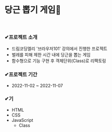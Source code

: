    # 당근 뽑기 게임🥕
   
   <br/>
   
   ### ✔프로젝트 소개
   <ul>
   <li>드림코딩엘리 '브라우저101' 강의에서 진행한 프로젝트</li>
   <li>벌레를 피해 제한 시간 내에 당근을 뽑는 게임</li>
   <li>함수형으로 기능 구현 후 객체단위(Class)로 리팩토링</li>
   </ul>
   
      
   ### ✔프로젝트 기간
   <ul>
   <li>2022-11-02 ~ 2022-11-07</li>
   </ul>
   
      
   ### ✔기
   <ul>
   <li>HTML</li>
   <li>CSS</li>
   <li>JavaScript
      <ul>
         <li>Class</ul>
      </ul>
   </li>
   </ul>
